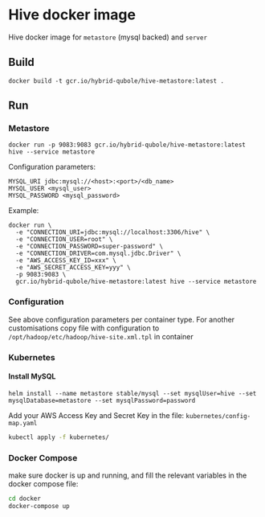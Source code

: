 # Hive docker image

Hive docker image for `metastore` (mysql backed) and `server`

## Build
```
docker build -t gcr.io/hybrid-qubole/hive-metastore:latest .
```

## Run

### Metastore

```
docker run -p 9083:9083 gcr.io/hybrid-qubole/hive-metastore:latest hive --service metastore
```

Configuration parameters:

```
MYSQL_URI jdbc:mysql://<host>:<port>/<db_name>
MYSQL_USER <mysql_user>
MYSQL_PASSWORD <mysql_password>
```

Example:

```
docker run \
  -e "CONNECTION_URI=jdbc:mysql://localhost:3306/hive" \
  -e "CONNECTION_USER=root" \
  -e "CONNECTION_PASSWORD=super-password" \
  -e "CONNECTION_DRIVER=com.mysql.jdbc.Driver" \
  -e "AWS_ACCESS_KEY_ID=xxx" \
  -e "AWS_SECRET_ACCESS_KEY=yyy" \
  -p 9083:9083 \
  gcr.io/hybrid-qubole/hive-metastore:latest hive --service metastore
```


### Configuration

See above configuration parameters per container type.
For another customisations copy file with configuration to `/opt/hadoop/etc/hadoop/hive-site.xml.tpl` in container

### Kubernetes

#### Install MySQL

```console
helm install --name metastore stable/mysql --set mysqlUser=hive --set mysqlDatabase=metastore --set mysqlPassword=password
```

Add your AWS Access Key and Secret Key in the file: `kubernetes/config-map.yaml`

```bash
kubectl apply -f kubernetes/
```

### Docker Compose

make sure docker is up and running, and fill the relevant variables in the docker compose file:

```bash
cd docker 
docker-compose up
```